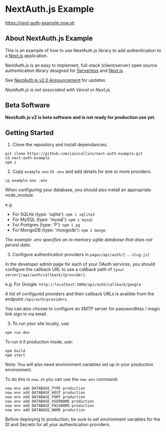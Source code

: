 # NextAuth.js Example

https://next-auth-example.now.sh

## About NextAuth.js Example

This is an example of how to use NextAuth.js library to add authentication to a [Next.js](https://nextjs.org) application.

NextAuth.js is an easy to implement, full-stack (client/server) open source authentication library designed for [Serverless](https://now.sh) and [Next.js](https://nextjs.org).

See [NextAuth.js v2.0 Announcement](https://github.com/iaincollins/next-auth/issues/99) for updates.

*NextAuth.js is not associated with Vercel or Next.js.*

## Beta Software

**NextAuth.js v2 is beta software and is not ready for production use yet.**

## Getting Started

1. Clone the repository and install dependancies.

```
git clone https://github.com/iaincollins/next-auth-example.git
cd next-auth-example
npm i
```

2. Copy `example.env` to `.env` and add details for one or more providers.

```
cp example.env .env
```

When configuring your database, you should also install an appropriate node_module.

e.g.

* For SQLite (type: 'sqlite'): `npm i sqlite3`
* For MySQL (type: 'mysql'): `npm i mysql`
* For Postgres (type: 'P'): `npm i pg`
* For MongoDB (type: 'mongodb'): `npm i mongo`

_The example .env specifies an in-memory sqlite database that does not persist data._

3. Configure authentication providers in `pages/api/auth/[...slug.js]`

In the developer admin page for each of your OAuth services, you should configure the callback URL to use a callback path of `{your server}/api/auth/callback/{provider}`.

e.g. For Google: `http://localhost:3000/api/auth/callback/google`

A list of configured providers and their callback URLs is avalible from the endpoint `/api/auth/providers`.

You can also choose to configure an SMTP server for passwordless / magic link sign in via email.

3. To run your site locally, use:

```
npm run dev
```

To run it it production mode, use:

```
npm build
npm start
```

Note: You will also need environment variables set up in your production environment.

To do this in `now.sh` you can use the `now env` command:

    now env add DATABASE_TYPE production
    now env add DATABASE_HOST production
    now env add DATABASE_PORT production
    now env add DATABASE_USERNAME production
    now env add DATABASE_PASSWORD production
    now env add DATABASE_NAME production

Before deploying to production, be sure to set environment variables for the ID and Secrets for all your authentication providers.
